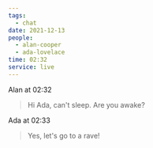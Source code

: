 ```yaml
---
tags:
  - chat
date: 2021-12-13
people:
  - alan-cooper
  - ada-lovelace
time: 02:32
service: live
---
```


Alan at 02:32

> Hi Ada, can't sleep. Are you awake?

Ada at 02:33

> Yes, let's go to a rave!